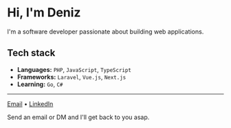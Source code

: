 # Hi, I'm Deniz

I'm a software developer passionate about building web applications.

## Tech stack

- **Languages:** `PHP`, `JavaScript`, `TypeScript`
- **Frameworks:** `Laravel`, `Vue.js`, `Next.js`
- **Learning:** `Go`, `C#`

---

[Email](mailto:deniz@ozturk.io) • [LinkedIn](https://linkedin.com/in/ozturk-deniz)

Send an email or DM and I'll get back to you asap.
